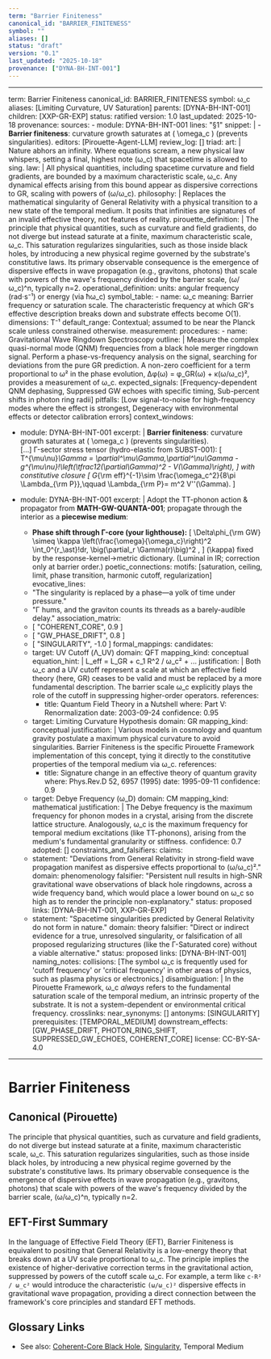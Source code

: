 ```yaml
---
term: "Barrier Finiteness"
canonical_id: "BARRIER_FINITENESS"
symbol: ""
aliases: []
status: "draft"
version: "0.1"
last_updated: "2025-10-18"
provenance: ["DYNA-BH-INT-001"]
---
```


---
term: Barrier Finiteness
canonical_id: BARRIER_FINITENESS
symbol: ω_c
aliases: [Limiting Curvature, UV Saturation]
parents: [DYNA-BH-INT-001]
children: [XXP-GR-EXP]
status: ratified
version: 1.0
last_updated: 2025-10-18
provenance:
  sources:
    - module: DYNA-BH-INT-001
      lines: "§1"
      snippet: |
        - **Barrier finiteness**: curvature growth saturates at \( \omega_c \) (prevents singularities).
  editors: [Pirouette-Agent-LLM]
  review_log: []
triad:
  art: |
    Nature abhors an infinity. Where equations scream, a new physical law whispers, setting a final, highest note (ω_c) that spacetime is allowed to sing.
  law: |
    All physical quantities, including spacetime curvature and field gradients, are bounded by a maximum characteristic scale, ω_c. Any dynamical effects arising from this bound appear as dispersive corrections to GR, scaling with powers of (ω/ω_c).
  philosophy: |
    Replaces the mathematical singularity of General Relativity with a physical transition to a new state of the temporal medium. It posits that infinities are signatures of an invalid effective theory, not features of reality.
pirouette_definition: |
  The principle that physical quantities, such as curvature and field gradients, do not diverge but instead saturate at a finite, maximum characteristic scale, ω_c. This saturation regularizes singularities, such as those inside black holes, by introducing a new physical regime governed by the substrate's constitutive laws. Its primary observable consequence is the emergence of dispersive effects in wave propagation (e.g., gravitons, photons) that scale with powers of the wave's frequency divided by the barrier scale, (ω/ω_c)^n, typically n=2.
operational_definition:
  units: angular frequency (rad⋅s⁻¹) or energy (via ħω_c)
  symbol_table:
    - name: ω_c
      meaning: Barrier frequency or saturation scale. The characteristic frequency at which GR's effective description breaks down and substrate effects become O(1).
      dimensions: T⁻¹
      default_range: Contextual; assumed to be near the Planck scale unless constrained otherwise.
  measurement:
    procedures:
      - name: Gravitational Wave Ringdown Spectroscopy
        outline: |
          Measure the complex quasi-normal mode (QNM) frequencies from a black hole merger ringdown signal. Perform a phase-vs-frequency analysis on the signal, searching for deviations from the pure GR prediction. A non-zero coefficient for a term proportional to ω² in the phase evolution, Δφ(ω) = φ_GR(ω) + κ(ω/ω_c)², provides a measurement of ω_c.
        expected_signals: [Frequency-dependent QNM dephasing, Suppressed GW echoes with specific timing, Sub-percent shifts in photon ring radii]
        pitfalls: [Low signal-to-noise for high-frequency modes where the effect is strongest, Degeneracy with environmental effects or detector calibration errors]
context_windows:
  - module: DYNA-BH-INT-001
    excerpt: |
      **Barrier finiteness**: curvature growth saturates at \( \omega_c \) (prevents singularities).   
      [...]
      Γ-sector stress tensor (hydro-elastic from SUBST-001):
      \[
      T^{\mu\nu}_\Gamma = \partial^\mu\Gamma\,\partial^\nu\Gamma - g^{\mu\nu}\!\left(\tfrac12(\partial\Gamma)^2 - V(\Gamma)\right),
      \]
      with constitutive closure
      \[
      G_{\rm eff}^{-1}\sim \frac{\omega_c^2}{8\pi \Lambda_{\rm P}},\qquad
      \Lambda_{\rm P}= m^2 V''(\Gamma).
      \] 
  - module: DYNA-BH-INT-001
    excerpt: |
      Adopt the TT-phonon action & propagator from **MATH-GW-QUANTA-001**; propagate through the interior as a **piecewise medium**:

      - **Phase shift through Γ-core (your lighthouse):**
      \[
      \Delta\phi_{\rm GW} \simeq \kappa \left(\frac{\omega}{\omega_c}\right)^2
      \int_0^{r_\ast}\!dr\, \big(\partial_r \Gamma(r)\big)^2 ,
      \]
      \(\kappa\) fixed by the response-kernel→metric dictionary. (Luminal in IR; correction only at barrier order.)
poetic_connections:
  motifs: [saturation, ceiling, limit, phase transition, harmonic cutoff, regularization]
  evocative_lines:
    - "The singularity is replaced by a phase—a yolk of time under pressure."
    - "Γ hums, and the graviton counts its threads as a barely-audible delay."
  association_matrix:
    - [ "COHERENT_CORE", 0.9 ]
    - [ "GW_PHASE_DRIFT", 0.8 ]
    - [ "SINGULARITY", -1.0 ]
formal_mappings:
  candidates:
    - target: UV Cutoff (Λ_UV)
      domain: QFT
      mapping_kind: conceptual
      equation_hint: |
        L_eff = L_GR + c_1 R^2 / ω_c² + ...
      justification: |
        Both ω_c and a UV cutoff represent a scale at which an effective field theory (here, GR) ceases to be valid and must be replaced by a more fundamental description. The barrier scale ω_c explicitly plays the role of the cutoff in suppressing higher-order operators.
      references:
        - title: Quantum Field Theory in a Nutshell
          where: Part V: Renormalization
          date: 2003-09-24
      confidence: 0.95
    - target: Limiting Curvature Hypothesis
      domain: GR
      mapping_kind: conceptual
      justification: |
        Various models in cosmology and quantum gravity postulate a maximum physical curvature to avoid singularities. Barrier Finiteness is the specific Pirouette Framework implementation of this concept, tying it directly to the constitutive properties of the temporal medium via ω_c.
      references:
        - title: Signature change in an effective theory of quantum gravity
          where: Phys.Rev.D 52, 6957 (1995)
          date: 1995-09-11
      confidence: 0.9
    - target: Debye Frequency (ω_D)
      domain: CM
      mapping_kind: mathematical
      justification: |
        The Debye frequency is the maximum frequency for phonon modes in a crystal, arising from the discrete lattice structure. Analogously, ω_c is the maximum frequency for temporal medium excitations (like TT-phonons), arising from the medium's fundamental granularity or stiffness.
      confidence: 0.7
  adopted: []
constraints_and_falsifiers:
  claims:
    - statement: "Deviations from General Relativity in strong-field wave propagation manifest as dispersive effects proportional to (ω/ω_c)²."
      domain: phenomenology
      falsifier: "Persistent null results in high-SNR gravitational wave observations of black hole ringdowns, across a wide frequency band, which would place a lower bound on ω_c so high as to render the principle non-explanatory."
      status: proposed
      links: [DYNA-BH-INT-001, XXP-GR-EXP]
    - statement: "Spacetime singularities predicted by General Relativity do not form in nature."
      domain: theory
      falsifier: "Direct or indirect evidence for a true, unresolved singularity, or falsification of all proposed regularizing structures (like the Γ-Saturated core) without a viable alternative."
      status: proposed
      links: [DYNA-BH-INT-001]
naming_notes:
  collisions: [The symbol ω_c is frequently used for 'cutoff frequency' or 'critical frequency' in other areas of physics, such as plasma physics or electronics.]
  disambiguation: |
    In the Pirouette Framework, ω_c *always* refers to the fundamental saturation scale of the temporal medium, an intrinsic property of the substrate. It is not a system-dependent or environmental critical frequency.
crosslinks:
  near_synonyms: []
  antonyms: [SINGULARITY]
  prerequisites: [TEMPORAL_MEDIUM]
  downstream_effects: [GW_PHASE_DRIFT, PHOTON_RING_SHIFT, SUPPRESSED_GW_ECHOES, COHERENT_CORE]
license: CC-BY-SA-4.0
---

# Barrier Finiteness

## Canonical (Pirouette)
The principle that physical quantities, such as curvature and field gradients, do not diverge but instead saturate at a finite, maximum characteristic scale, ω_c. This saturation regularizes singularities, such as those inside black holes, by introducing a new physical regime governed by the substrate's constitutive laws. Its primary observable consequence is the emergence of dispersive effects in wave propagation (e.g., gravitons, photons) that scale with powers of the wave's frequency divided by the barrier scale, (ω/ω_c)^n, typically n=2.

## EFT-First Summary
In the language of Effective Field Theory (EFT), Barrier Finiteness is equivalent to positing that General Relativity is a low-energy theory that breaks down at a UV scale proportional to ω_c. The principle implies the existence of higher-derivative correction terms in the gravitational action, suppressed by powers of the cutoff scale ω_c. For example, a term like `c·R² / ω_c²` would introduce the characteristic `(ω/ω_c)²` dispersive effects in gravitational wave propagation, providing a direct connection between the framework's core principles and standard EFT methods.

## Glossary Links
- See also: [Coherent-Core Black Hole](DYNA-BH-INT-001), [Singularity](https://en.wikipedia.org/wiki/Gravitational_singularity), Temporal Medium